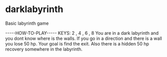 # darklabyrinth
Basic labyrinth game 

-----HOW-TO-PLAY-----
KEYS: 2 , 4 , 6 , 8
You are in a dark labyrinth and you dont know where is the walls. 
If you go in a direction and there is a wall you lose 50 hp.
Your goal is find the exit. Also there is a hidden 50 hp recovery somewhere in the labyrinth.
